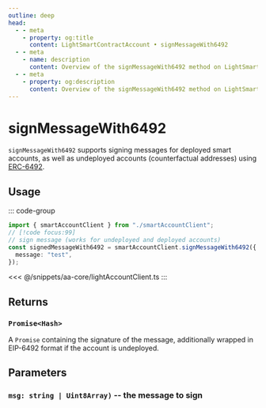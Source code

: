 ```yaml
---
outline: deep
head:
  - - meta
    - property: og:title
      content: LightSmartContractAccount • signMessageWith6492
  - - meta
    - name: description
      content: Overview of the signMessageWith6492 method on LightSmartContractAccount
  - - meta
    - property: og:description
      content: Overview of the signMessageWith6492 method on LightSmartContractAccount
---
```


# signMessageWith6492

`signMessageWith6492` supports signing messages for deployed smart accounts, as well as undeployed accounts (counterfactual addresses) using [ERC-6492](https://eips.ethereum.org/EIPS/eip-6492).

## Usage

::: code-group

```ts [example.ts]
import { smartAccountClient } from "./smartAccountClient";
// [!code focus:99]
// sign message (works for undeployed and deployed accounts)
const signedMessageWith6492 = smartAccountClient.signMessageWith6492({
  message: "test",
});
```

<<< @/snippets/aa-core/lightAccountClient.ts
:::

## Returns

### `Promise<Hash>`

A `Promise` containing the signature of the message, additionally wrapped in EIP-6492 format if the account is undeployed.

## Parameters

### `msg: string | Uint8Array)` -- the message to sign
